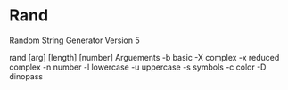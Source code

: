 # Rand
Random String Generator
Version 5


rand [arg] [length] [number]
Arguements
-b      basic
-X      complex
-x      reduced complex
-n      number
-l      lowercase
-u      uppercase
-s      symbols
-c      color
-D      dinopass
